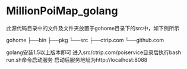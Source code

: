 # MillionPoiMap_golang
此源代码目录中的文件及文件夹放置于gohome目录下的src中，如下例所示

gohome
├──bin
├──pkg
└──src
    ├──ctrip.com
    └──github.com
    
    
golang安装1.5以上版本即可
进入src/ctrip.com/poiservice目录后执行bash run.sh命令启动服务
启动后服务地址为http://localhost:8088
